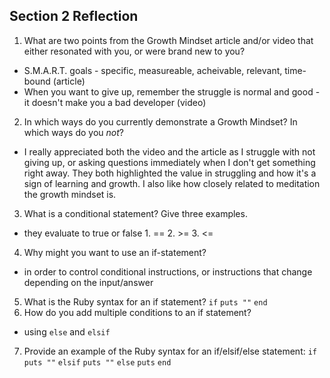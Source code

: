 ## Section 2 Reflection

1. What are two points from the Growth Mindset article and/or video that either resonated with you, or were brand new to you?
+ S.M.A.R.T. goals - specific, measureable, acheivable, relevant, time-bound (article)
+ When you want to give up, remember the struggle is normal and good - it doesn't make you a bad developer (video)

2. In which ways do you currently demonstrate a Growth Mindset? In which ways do you _not_?
* I really appreciated both the video and the article as I struggle with not giving up, or asking questions immediately when I don't get something right away. They both highlighted the value in struggling and how it's a sign of learning and growth. I also like how closely related to meditation the growth mindset is.

3. What is a conditional statement? Give three examples.
- they evaluate to true or false 1. == 2. >= 3. <=

4. Why might you want to use an if-statement?
* in order to control conditional instructions, or instructions that change depending on the input/answer

5. What is the Ruby syntax for an if statement?
`if`
  `puts ""`
`end`
6. How do you add multiple conditions to an if statement?
- using `else` and `elsif`
7. Provide an example of the Ruby syntax for an if/elsif/else statement:
`if`
  `puts ""`
`elsif`
  `puts ""`
`else`
   `puts`
`end`
